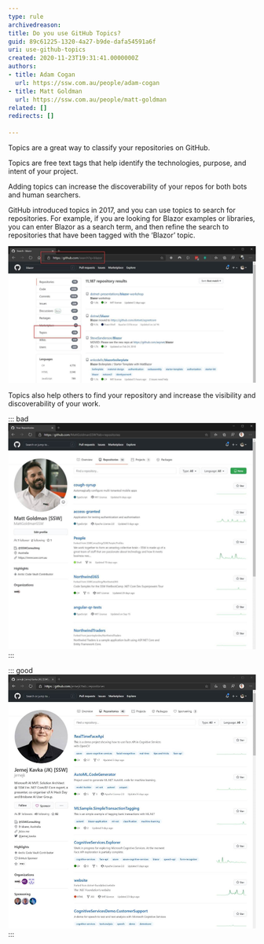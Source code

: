 ```yaml
---
type: rule
archivedreason: 
title: Do you use GitHub Topics?
guid: 89c61225-1320-4a27-b9de-dafa54591a6f
uri: use-github-topics
created: 2020-11-23T19:31:41.0000000Z
authors:
- title: Adam Cogan
  url: https://ssw.com.au/people/adam-cogan
- title: Matt Goldman
  url: https://ssw.com.au/people/matt-goldman
related: []
redirects: []

---
```


Topics are a great way to classify your repositories on GitHub.

<!--endintro-->

Topics are free text tags that help identify the technologies, purpose, and intent of your project.

Adding topics can increase the discoverability of your repos for both bots and human searchers.

GitHub introduced topics in 2017, and you can use topics to search for repositories. For example, if you are looking for Blazor examples or libraries, you can enter Blazor as a search term, and then refine the search to repositories that have been tagged with the ‘Blazor’ topic.

![Figure: Searching for repositories by topic](github-repositories-topics-search.jpg)  

Topics also help others to find your repository and increase the visibility and discoverability of your work.


::: bad  
![Figure: Bad Example – no repositories tagged with topics on the first page](github-repositories-topics-bad.jpg)  
:::


::: good  
![Figure: Great example – every repository is meticulously tagged with topics](github-repositories-topics-good.jpg)  
:::
